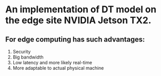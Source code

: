 # An implementation of DT model on the edge site NVIDIA Jetson TX2.  
## For edge computing has such advantages:
1. Security
2. Big bandwidth
3. Low latency and more likely real-time
4. More adaptable to actual physical machine
